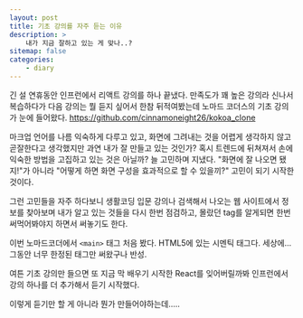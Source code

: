```yaml
---
layout: post
title: 기초 강의를 자주 듣는 이유
description: >
    내가 지금 잘하고 있는 게 맞나..?
sitemap: false
categories:
    - diary
---
```


긴 설 연휴동안 인프런에서 리액트 강의를 하나 끝냈다.
만족도가 꽤 높은 강의라 신나서 복습하다가 다음 강의는 뭘 듣지 싶어서 한참 뒤적여봤는데
노마드 코더스의 기초 강의가 눈에 들어왔다.
<a href="https://github.com/cinnamoneight26/kokoa_clone" target="_blank" rel="noreferrer">https://github.com/cinnamoneight26/kokoa_clone</a>

마크업 언어를 나름 익숙하게 다루고 있고,
화면에 그려내는 것을 어렵게 생각하지 않고 곧잘한다고 생각했지만
과연 내가 잘 만들고 있는 것인가?
혹시 트렌드에 뒤쳐져서 손에 익숙한 방법을 고집하고 있는 것은 아닐까?
늘 고민하며 지냈다.
"화면에 잘 나오면 됐지!"가 아니라 "어떻게 하면 화면 구성을 효과적으로 할 수 있을끼?" 고민이 되기 시작한 것이다.

그런 고민들을 자주 하다보니 생활코딩 입문 강의나
검색해서 나오는 웹 사이트에서 정보를 찾아보며 내가 알고 있는 것들을 다시 한번 점검하고,
몰랐던 tag를 알게되면 한번 써먹어봐야지 하면서 써놓기도 한다.

이번 노마드코더에서 `<main>` 태그 처음 봤다. HTML5에 있는 시멘틱 태그다. 세상에...
그동안 너무 한정된 태그만 써왔구나 반성.

여튼 기초 강의만 들으면 또 지금 막 배우기 시작한 React를 잊어버릴까봐
인프런에서 강의 하나를 더 추가해서 듣기 시작했다.

이렇게 듣기만 할 게 아니라 뭔가 만들어야하는데.....
